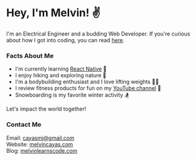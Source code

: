 # Hey, I'm Melvin! :v:

I'm an Electrical Engineer and a budding Web Developer. If you're curious about how I got into coding, you can read [here](https://melvinlearnscode.com/learning-to-code-on-your-own-4-tips-for-coding-by-yourself).

### Facts About Me
- I'm currently learning [React Native](https://www.udemy.com/course/react-native-the-practical-guide/) 📓
- I enjoy hiking and exploring nature 🌲
- I'm a bodybuilding enthusiast and I love lifting weights 🏋️‍♂️
- I review fitness products for fun on my [YouTube channel](https://www.youtube.com/channel/UCtqPR9aJYCGbyQHzoPfVEeg) 🎥
- Snowboarding is my favorite winter activity 🏂

Let's impact the world together!

### Contact Me
Email: [cayasmj@gmail.com](mailto:cayasmj@gmail.com?subject=[GitHub])  
Website: [melvincayas.com](https://melvincayas.com/)  
Blog: [melvinlearnscode.com](https://melvinlearnscode.com/)
